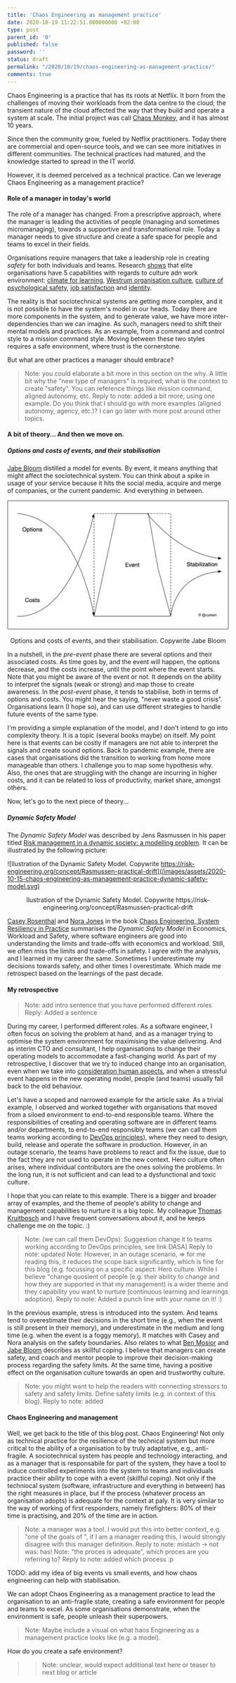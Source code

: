 ```yaml
---
title: 'Chaos Engineering as management practice'
date: 2020-10-19 11:22:51.000000000 +02:00
type: post
parent_id: '0'
published: false
password: ''
status: draft
permalink: "/2020/10/19/chaos-engineering-as-management-practice/"
comments: true
---
```


Chaos Engineering is a practice that has its roots at Netflix. It born from the challenges of moving their workloads from the data centre to the cloud; the transient nature of the cloud affected the way that they build and operate a system at scale. The initial project was call [Chaos Monkey](https://netflixtechblog.com/the-netflix-simian-army-16e57fbab116), and it has almost 10 years.

Since then the community grow, fueled by Netflix practitioners. Today there are commercial and open-source tools, and we can see more initiatives in different communities. The technical practices had matured, and the knowledge started to spread in the IT world. 

However, it is deemed perceived as a technical practice. Can we leverage Chaos Engineering as a management practice?

#### Role of a manager in today's world

The role of a manager has changed. From a prescriptive approach, where the manager is leading the activities of people (managing and sometimes micromanaging), towards a supportive and transformational role. Today a manager needs to give structure and create a safe space for people and teams to excel in their fields.

Organisations require managers that take a leadership role in creating *safety* for both individuals and teams. Research [shows](https://www.devops-research.com/research.html) that elite organisations have 5 capabilities with regards to culture adn work environment: [climate for learning](https://cloud.google.com/solutions/devops/devops-culture-learning-culture), [Westrum organisation culture](https://cloud.google.com/solutions/devops/devops-culture-westrum-organizational-culture), [culture of psychological safety](https://rework.withgoogle.com/blog/five-keys-to-a-successful-google-team/), [job satisfaction](https://cloud.google.com/solutions/devops/devops-culture-job-satisfaction) and [identity](https://www.jstor.org/stable/25148670).

The reality is that sociotechnical systems are getting more complex, and it is not possible to have the system's model in our heads. Today there are more components in the system, and to generate value, we have more inter-dependencies than we can imagine. As such, managers need to shift their mental models and practices. As an example, from a command and control style to a mission command style. Moving between these two styles requires a safe environment, where trust is the cornerstone.

But what are other practices a manager should embrace?
> Note: you could elaborate a bit more in this section on the why. A little bit why the "new type of managers" is required, what is the context to create "safety". You can reference things like mission command, aligned autonomy, etc.
> Reply to note: added a bit more, using one example. Do you think that I should go with more examples (aligned autonomy, agency, etc.)? I can go later with more post around other topics.

#### A bit of theory... And then we move on.

##### Options and costs of events, and their stabilisation

[Jabe Bloom](https://twitter.com/cyetain) distilled a model for events. By event, it means anything that might affect the sociotechnical system. You can think about a spike in usage of your service because it hits the social media, acquire and merge of companies, or the current pandemic. And everything in between.

![Options and costs of events, and their stabilisation. Copywrite Jabe Bloom](/images/assets/2020-10-15-chaos-engineering-as-management-practice-event-jabe-bloom.jpg)

<center>Options and costs of events, and their stabilisation. Copywrite Jabe Bloom</center>

In a nutshell, in the *pre-event* phase there are several options and their associated costs. As time goes by, and the event will happen, the options decrease, and the costs increase, until the point where the event starts. Note that you might be aware of the event or not. It depends on the ability to interpret the signals (weak or strong) and map those to create awareness. In the *post-event* phase, it tends to stabilise, both in terms of options and costs. You might hear the saying, "never waste a good crisis". Organisations learn (I hope so), and can use different strategies to handle future events of the same type. 

I'm providing a simple explanation of the model, and I don't intend to go into complexity theory. It is a topic (several books maybe) on itself. My point here is that events can be costly if managers are not able to interpret the signals and create sound options. Back to pandemic example, there are cases that organisations did the transition to working from home more manageable than others. I challenge you to map some hypothesis why. Also, the ones that are struggling with the change are incurring in higher costs, and it can be related to loss of productivity, market share, amongst others.

Now, let's go to the next piece of theory...

##### Dynamic Safety Model

The *Dynamic Safety Model* was described by Jens Rasmussen in his paper titled [Risk management in a dynamic society: a modelling problem](https://www.sciencedirect.com/science/article/pii/S0925753597000520). It can be illustrated by the following picture:

![Ilustration of the Dynamic Safety Model. Copywrite https://risk-engineering.org/concept/Rasmussen-practical-drift](/images/assets/2020-10-15-chaos-engineering-as-management-practice-dynamic-safety-model.svg)

<center>Ilustration of the Dynamic Safety Model. Copywrite https://risk-engineering.org/concept/Rasmussen-practical-drift</center>

[Casey Rosenthal](https://twitter.com/caseyrosenthal) and [Nora Jones](https://twitter.com/nora_js) in the book [Chaos Engineering, System Resiliency in Practice](https://www.oreilly.com/library/view/chaos-engineering/9781492043850/) summarises the *Dynamic Safety Model* in Economics, Workload and Safety, where software engineers are good into understanding the limits and trade-offs with economics and workload. Still, we often miss the limits and trade-offs in safety. I agree with the analysis, and I learned in my career the same. Sometimes I underestimate my decisions towards safety, and other times I overestimate. Which made me retrospect based on the learnings of the past decade.

#### My retrospective

> Note: add intro sentence that you have performed different roles
> Reply: Added a sentence

During my career, I performed different roles. As a software engineer, I often focus on solving the problem at hand, and as a manager trying to optimise the system environment for maximising the value delivering. And as interim CTO and consultant, I help organisations to change their operating models to accommodate a fast-changing world. As part of my retrospective, I discover that we try to induced change into an organisation, even when we take into [consideration human aspects](https://www.joaorosa.io/2020/08/18/using-team-topologies-to-discover-and-improve-reliability-qualities/), and when a stressful event happens in the new operating model, people (and teams) usually fall back to the old behaviour. 

Let's have a scoped and narrowed example for the article sake. As a trivial example, I observed and worked together with organisations that moved from a siloed environment to end-to-end responsible teams. Where the responsibilities of creating and operating software are in different teams and/or departments, to end-to-end responsibly teams (we can call them teams working according to [DevOps principles](https://www.devopsagileskills.org/dasa-devops-principles/)), where they need to design, build, release and operate the software in production. However, in an outage scenario, the teams have problems to react and fix the issue, due to the fact they are not used to operate in the new context. Hero culture often arises, where individual contributors are the ones solving the problems. In the long run, it is not sufficient and can lead to a dysfunctional and toxic culture.

I hope that you can relate to this example. There is a bigger and broader array of examples, and the theme of people's ability to change and management capabilities to nurture it is a big topic. My colleague [Thomas Kruitbosch](https://www.linkedin.com/in/thomas-kruitbosch-386498/) and I have frequent conversations about it, and he keeps challenge me on the topic. :)

> Note: (we can call them DevOps): Suggestion change it to teams working according to DevOps principles, see link DASA]
> Reply to note: updated
> Note: However, in an outage scenario, => for me reading this, it reduces the scope back significantly, which is fine for this blog (e.g. focussing on a specific aspect: Hero culture. While I believe "change quosient of people (e.g. their ability to change and how they are supported in that my management) is a wider theme and they capability you want to nurture (continuous learning and learnings adoption).
> Reply to note: Added a punch line with your name on it! :)

In the previous example, stress is introduced into the system. And teams tend to overestimate their decisions in the short time (e.g., when the event is still present in their memory), and underestimate in the medium and long time (e.g. when the event is a foggy memory). It matches with Casey and Nora analysis on the safety boundaries. Also relates to what [Ben Mosior](https://twitter.com/hiredthought) and [Jabe Bloom](https://twitter.com/cyetain) describes as skillful coping. I believe that managers can create safety, and coach and mentor people to improve their decision-making process regarding the safety limits. At the same time, having a positive effect on the organisation culture towards an open and trustworthy culture. 

> Note: you might want to help the readers with connecting stressors to safety and safety limits. Define safety limits (e.g. in context of this blog).
> Reply to note: added 

#### Chaos Engineering and management

Well, we get back to the title of this blog post. Chaos Engineering! Not only as technical practice for the resilience of the technical system but more critical to the ability of a organisation to by truly adaptative, e.g., anti-fragile. A sociotechnical system has people and technology interacting, and as a manager that is responsabile for part of the system, they have a tool to induce controlled experiments into the system to teams and individuals practice their ability to cope with a event (skillful coping). Not only if the techniocal system (software, infrastructure and everything in between) has the right measures in place, but if the process (whatever process an organisation adopts) is adequate for the context at paly. It is very similar to the way of working of first responders, namely firefighters: 80% of their time is practising, and 20% of the time are in action. 

> Note: a manager was a tool. I would put this into better context, e.g. "one of the goals of ", if I am a manager reading this, I would strongly disagree with this manager definition.
> Reply to note: mistach -> not was: has! 
> Note: "the proces is adequate", which proces are you referring to?
> Reply to note: added which process :p



TODO: add  my idea of big events vs small events, and how chaos engineering can help with stabilisation.

We can adopt Chaos Engineering as a management practice to lead the organisation to an anti-fragile state, creating a safe environment for people and teams to excel. As some organisations demonstrate, when the environment is safe, people unleash their superpowers.
> Note: Maybe include a visual on what haos Engineering as a management practice looks like (e.g. a model).

How do you create a safe environment? 
>> Note: unclear, would expect additional text here or teaser to next blog or article
